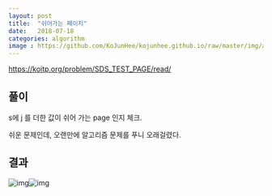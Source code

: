 ```yaml
---
layout: post
title:  "쉬어가는 페이지"
date:   2018-07-18
categories: algorithm
image : https://github.com/KoJunHee/kojunhee.github.io/raw/master/img/algorithm.png
---
```


<https://koitp.org/problem/SDS_TEST_PAGE/read/>

## 풀이

s에 j 를 더한 값이 쉬어 가는 page 인지 체크.

쉬운 문제인데, 오랜만에 알고리즘 문제를 푸니 오래걸렸다.

## 결과

![img](https://github.com/KoJunHee/kojunhee.github.io/raw/master/img/sdsTest01.png)![img](https://github.com/KoJunHee/kojunhee.github.io/raw/master/img/sdsTest02.png)
